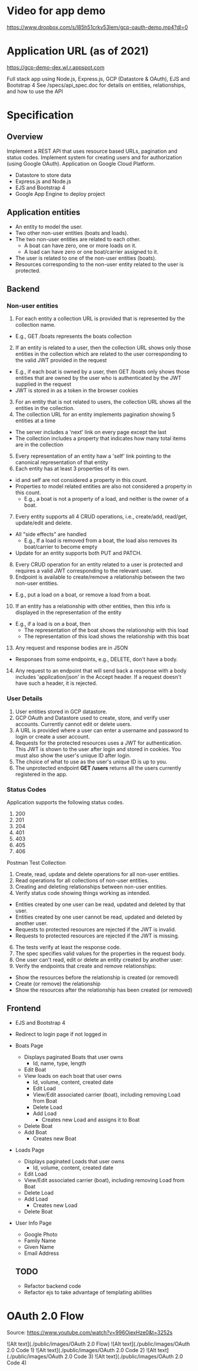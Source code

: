 # Video for app demo
https://www.dropbox.com/s/l85h51crkv53lem/gcp-oauth-demo.mp4?dl=0

# Application URL (as of 2021)
https://gcp-demo-dex.wl.r.appspot.com

Full stack app using Node.js, Express.js, GCP (Datastore & OAuth), EJS and Bootstrap 4
See /specs/api_spec.doc for details on entities, relationships, and how to use the API
# Specification

## Overview
Implement a REST API that uses resource based URLs, pagination and status codes.
Implement system for creating users and for authorization (using Google OAuth).
Application on Google Cloud Platform.
  - Datastore to store data
  - Express.js and Node.js
  - EJS and Bootstrap 4
  - Google App Engine to deploy project

## Application entities

- An entity to model the user.
- Two other non-user entities (boats and loads).
- The two non-user entities are related to each other.
  - A boat can have zero, one or more loads on it.
  - A load can have zero or one boat/carrier assigned to it.
- The user is related to one of the non-user entities (boats).
- Resources corresponding to the non-user entity related to the user is protected.

## Backend

### Non-user entities

1. For each entity a collection URL is provided that is represented by the collection name.
  - E.g., GET /boats represents the boats collection
2. If an entity is related to a user, then the collection URL shows only those entities in the collection which are related to the user corresponding to the valid JWT provided in the request
  - E.g., if each boat is owned by a user, then GET /boats only shows those entities that are owned by the user who is authenticated by the JWT supplied in the request
  - JWT is stored in as a token in the browser cookies
3. For an entity that is not related to users, the collection URL shows all the entities in the collection.
4. The collection URL for an entity implements pagination showing 5 entities at a time
  - The server includes a &#39;next&#39; link on every page except the last
  - The collection includes a property that indicates how many total items are in the collection
5. Every representation of an entity haw a &#39;self&#39; link pointing to the canonical representation of that entity
6. Each entity has at least 3 properties of its own.
  - id and self are not considered a property in this count.
  - Properties to model related entities are also not considered a property in this count.
    - E.g., a boat is not a property of a load, and neither is the owner of a boat.
7. Every entity supports all 4 CRUD operations, i.e., create/add, read/get, update/edit and delete.
  - All &quot;side effects&quot; are handled
    - E.g., If a load is removed from a boat, the load also removes its boat/carrier to become empty
  - Update for an entity supports both PUT and PATCH.
8. Every CRUD operation for an entity related to a user is protected and requires a valid JWT corresponding to the relevant user.
9. Endpoint is available to create/remove a relationship between the two non-user entities.
  - E.g., put a load on a boat, or remove a load from a boat.
10. If an entity has a relationship with other entities, then this info is displayed in the representation of the entity
  - E.g., if a load is on a boat, then
    - The representation of the boat shows the relationship with this load
    - The representation of this load shows the relationship with this boat
13.  Any request and response bodies are in JSON
  - Responses from some endpoints, e.g., DELETE, don&#39;t have a body.
14. Any request to an endpoint that will send back a response with a body includes &#39;application/json&#39; in the Accept header. If a request doesn&#39;t have such a header, it is rejected.

### User Details

1. User entities stored in GCP datastore.
2. GCP OAuth and Datastore used to create, store, and verify user accounts. Currently cannot edit or delete users.
3. A URL is provided where a user can enter a username and password to login or create a user account.
4. Requests for the protected resources uses a JWT for authentication. This JWT is shown to the user after login and stored in cookies. You must also show the user&#39;s unique ID after login.
5. The choice of what to use as the user&#39;s unique ID is up to you.
6. The unprotected endpoint **GET /users** returns all the users currently registered in the app.

### Status Codes

Application supports the following status codes.

1. 200
2. 201
3. 204
4. 401
5. 403
6. 405
7. 406


Postman Test Collection

1. Create, read, update and delete operations for all non-user entities.
2. Read operations for all collections of non-user entities.
3. Creating and deleting relationships between non-user entities.
4. Verify status code showing things working as intended.
  - Entities created by one user can be read, updated and deleted by that user.
  - Entities created by one user cannot be read, updated and deleted by another user.
  - Requests to protected resources are rejected if the JWT is invalid.
  - Requests to protected resources are rejected if the JWT is missing.
6. The tests verify at least the response code.
7. The spec specifies valid values for the properties in the request body.
8. One user can&#39;t read, edit or delete an entity created by another user:
9. Verify the endpoints that create and remove relationships:
  - Show the resources before the relationship is created (or removed)
  - Create (or remove) the relationship
  - Show the resources after the relationship has been created (or removed)

## Frontend
- EJS and Bootstrap 4
- Redirect to login page if not logged in
- Boats Page
  - Displays paginated Boats that user owns
    - Id, name, type, length
  - Edit Boat
  - View loads on each boat that user owns
    - Id, volume, content, created date
    - Edit Load
    - View/Edit associated carrier (boat), including removing Load from Boat
    - Delete Load
    - Add Load
      - Creates new Load and assigns it to Boat
  - Delete Boat
  - Add Boat
    - Creates new Boat
- Loads Page
  - Displays paginated Loads that user owns
    - Id, volume, content, created date
  - Edit Load
  - View/Edit associated carrier (boat), including removing Load from Boat
  - Delete Load
  - Add Load
    - Creates new Load
  - Delete Boat
- User Info Page
  - Google Photo
  - Family Name
  - Given Name
  - Email Address

  ## TODO
  - Refactor backend code
  - Refactor ejs to take advantage of templating abilities
 
 # OAuth 2.0 Flow

Source: https://www.youtube.com/watch?v=996OiexHze0&t=3252s


![Alt text](./public/images/OAuth 2.0 Flow)
![Alt text](./public/images/OAuth 2.0 Code 1)
![Alt text](./public/images/OAuth 2.0 Code 2)
![Alt text](./public/images/OAuth 2.0 Code 3)
![Alt text](./public/images/OAuth 2.0 Code 4)
